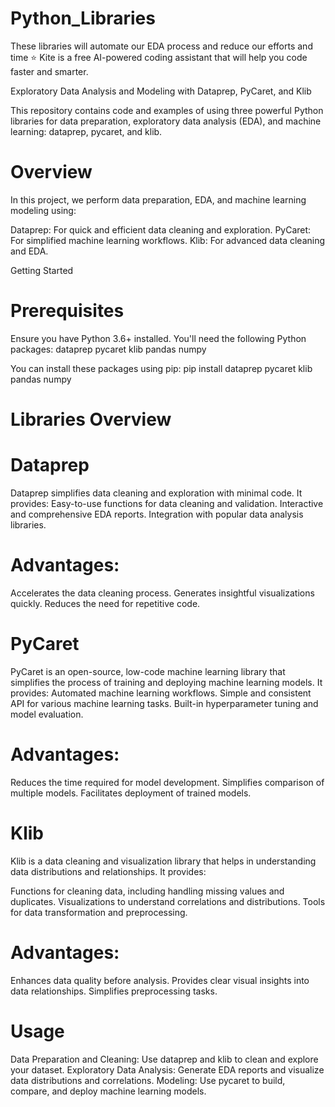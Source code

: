 # Python_Libraries
These libraries will automate our EDA  process and reduce our efforts and time ⭐ Kite is a free AI-powered coding assistant that will help you code faster and smarter.

Exploratory Data Analysis and Modeling with Dataprep, PyCaret, and Klib

This repository contains code and examples of using three powerful Python libraries for data preparation, exploratory data analysis (EDA), and machine learning: dataprep, pycaret, and klib.

# Overview
In this project, we perform data preparation, EDA, and machine learning modeling using:

Dataprep: For quick and efficient data cleaning and exploration.
PyCaret: For simplified machine learning workflows.
Klib: For advanced data cleaning and EDA.

Getting Started
# Prerequisites
Ensure you have Python 3.6+ installed. You'll need the following Python packages:
dataprep
pycaret
klib
pandas
numpy

You can install these packages using pip:
pip install dataprep pycaret klib pandas numpy


# Libraries Overview
# Dataprep
Dataprep simplifies data cleaning and exploration with minimal code. It provides:
Easy-to-use functions for data cleaning and validation.
Interactive and comprehensive EDA reports.
Integration with popular data analysis libraries.

# Advantages:
Accelerates the data cleaning process.
Generates insightful visualizations quickly.
Reduces the need for repetitive code.

# PyCaret
PyCaret is an open-source, low-code machine learning library that simplifies the process of training and deploying machine learning models. It provides:
Automated machine learning workflows.
Simple and consistent API for various machine learning tasks.
Built-in hyperparameter tuning and model evaluation.

# Advantages:
Reduces the time required for model development.
Simplifies comparison of multiple models.
Facilitates deployment of trained models.

# Klib
Klib is a data cleaning and visualization library that helps in understanding data distributions and relationships. It provides:

Functions for cleaning data, including handling missing values and duplicates.
Visualizations to understand correlations and distributions.
Tools for data transformation and preprocessing.

# Advantages:
Enhances data quality before analysis.
Provides clear visual insights into data relationships.
Simplifies preprocessing tasks.

# Usage
Data Preparation and Cleaning: Use dataprep and klib to clean and explore your dataset.
Exploratory Data Analysis: Generate EDA reports and visualize data distributions and correlations.
Modeling: Use pycaret to build, compare, and deploy machine learning models.

